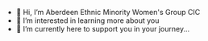 - 👋 Hi, I’m Aberdeen Ethnic Minority Women's Group CIC
- 👀 I’m interested in learning more about you
- 🌱 I’m currently here to  support you in your journey...

<!---
abdnemwomen/abdnemwomen is a ✨ special ✨ repository because its `README.md` (this file) appears on your GitHub profile.
You can click the Preview link to take a look at your changes.
--->
